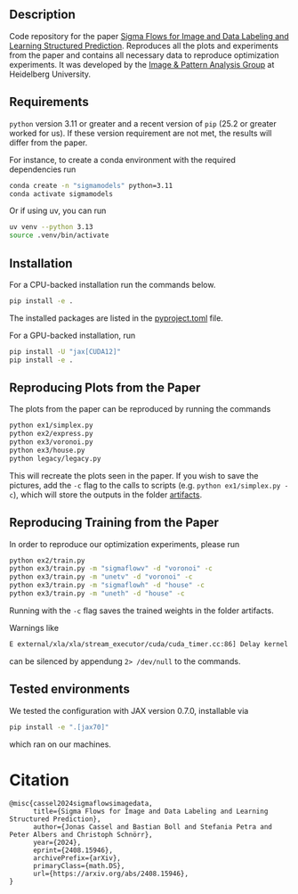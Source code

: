 ## Description
Code repository for the paper [Sigma Flows for Image and Data Labeling and Learning Structured Prediction](https://arxiv.org/abs/2408.15946).
Reproduces all the plots and experiments from the paper and contains all necessary data to reproduce optimization experiments.
It was developed by the [Image \& Pattern Analysis Group](https://ipa.math.uni-heidelberg.de) at Heidelberg University.

## Requirements
`python` version 3.11 or greater and a recent version of `pip` (25.2 or greater worked for us).
If these version requirement are not met, the results will differ from the paper.

For instance, to create a conda environment with the required dependencies run
```bash
conda create -n "sigmamodels" python=3.11
conda activate sigmamodels
```
Or if using uv, you can run
```bash
uv venv --python 3.13
source .venv/bin/activate   
```

## Installation
For a CPU-backed installation run the commands below.
```bash
pip install -e .
```
The installed packages are listed in the [pyproject.toml](./pyproject.toml) file.

For a GPU-backed installation, run
```bash
pip install -U "jax[CUDA12]"
pip install -e .
```

## Reproducing Plots from the Paper
The plots from the paper can be reproduced by running the commands
```bash
python ex1/simplex.py
python ex2/express.py
python ex3/voronoi.py
python ex3/house.py
python legacy/legacy.py
```
This will recreate the plots seen in the paper.
If you wish to save the pictures, add the `-c` flag to the calls to scripts (e.g. `python ex1/simplex.py -c`), which will store the outputs in the folder [artifacts](./artifacts).

## Reproducing Training from the Paper
In order to reproduce our optimization experiments, please run
```bash
python ex2/train.py
python ex3/train.py -m "sigmaflowv" -d "voronoi" -c
python ex3/train.py -m "unetv" -d "voronoi" -c
python ex3/train.py -m "sigmaflowh" -d "house" -c
python ex3/train.py -m "uneth" -d "house" -c
```
Running with the `-c` flag saves the trained weights in the folder artifacts.

Warnings like
```bash
E external/xla/xla/stream_executor/cuda/cuda_timer.cc:86] Delay kernel timed out: measured time has sub-optimal accuracy. There may be a missing warmup execution, please investigate in Nsight Systems. 
```
can be silenced by appendung `2> /dev/null` to the commands.

## Tested environments
We tested the configuration with JAX version 0.7.0, installable via 
```bash
pip install -e ".[jax70]"
```
which ran on our machines.

# Citation
```
@misc{cassel2024sigmaflowsimagedata,
      title={Sigma Flows for Image and Data Labeling and Learning Structured Prediction}, 
      author={Jonas Cassel and Bastian Boll and Stefania Petra and Peter Albers and Christoph Schnörr},
      year={2024},
      eprint={2408.15946},
      archivePrefix={arXiv},
      primaryClass={math.DS},
      url={https://arxiv.org/abs/2408.15946}, 
}
```
